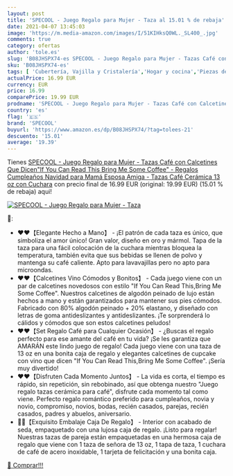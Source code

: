 ```yaml
---
layout: post
title: 'SPECOOL - Juego Regalo para Mujer - Taza al 15.01 % de rebaja'
date: 2021-04-07 13:45:03
image: 'https://m.media-amazon.com/images/I/51KIHksQ0WL._SL400_.jpg'
comments: true
category: ofertas
author: 'tole.es'
slug: 'B08JHSPX74-es SPECOOL - Juego Regalo para Mujer - Tazas Café con...'
sku: 'B08JHSPX74-es'
tags: [ 'Cubertería, Vajilla y Cristalería','Hogar y cocina','Piezas de vajilla','Tazas','Tazas para espresso','navidad','specool', ]
actualPrice: 16.99 EUR
currency: EUR
price: 16.99
comparePrice: 19.99 EUR
prodname: 'SPECOOL - Juego Regalo para Mujer - Tazas Café con Calcetines Que Dicen"If You Can Read This Bring Me Some Coffee" - Regalos Cumpleaños Navidad para Mamá  Esposa  Amiga - Tazas Café Cerámica 13 oz con Cuchara'
country: 'es'
flag: '🇪🇸'
brand: 'SPECOOL'
buyurl: 'https://www.amazon.es/dp/B08JHSPX74/?tag=tolees-21'
descuento: '15.01'
average: '19.39'
---
```


Tienes [SPECOOL - Juego Regalo para Mujer - Tazas Café con Calcetines Que Dicen"If You Can Read This Bring Me Some Coffee" - Regalos Cumpleaños Navidad para Mamá  Esposa  Amiga - Tazas Café Cerámica 13 oz con Cuchara](https://www.amazon.es/dp/B08JHSPX74/?tag=tolees-21) con precio final de  16.99 EUR (original: 19.99 EUR) (15.01 %  de rebaja) aqui!

[![SPECOOL - Juego Regalo para Mujer - Taza](https://m.media-amazon.com/images/I/51KIHksQ0WL._SL400_.jpg)](https://www.amazon.es/dp/B08JHSPX74/?tag=tolees-21)

🔎:

- ❤️❤️【Elegante Hecho a Mano】 - ¡El patrón de cada taza es único, que simboliza el amor único! Gran valor, diseño en oro y mármol. Tapa de la taza para una fácil colocación de la cuchara mientras bloquea la temperatura, también evita que sus bebidas se llenen de polvo y mantenga su café caliente. Apto para lavavajillas pero no apto para microondas.
- ❤️❤️【Calcetines Vino Cómodos y Bonitos】 - Cada juego viene con un par de calcetines novedosos con estilo "If You Can Read This,Bring Me Some Coffee". Nuestros calcetines de algodón peinado de lujo están hechos a mano y están garantizados para mantener sus pies cómodos. Fabricado con 80% algodón peinado + 20% elastano, y diseñado con letras de goma antideslizantes y antideslizantes. ¡Te sorprenderá lo cálidos y cómodos que son estos calcetines peludos!
- ❤️❤️【Set Regalo Café para Cualquier Ocasión】 - ¿Buscas el regalo perfecto para ese amante del café en tu vida? ¡Se les garantiza que AMARÁN este lindo juego de regalo! Cada juego viene con una taza de 13 oz en una bonita caja de regalo y elegantes calcetines de cupcake con vino que dicen "If You Can Read This,Bring Me Some Coffee". ¡Sería muy divertido!
- ❤️❤️【Disfruten Cada Momento Juntos】 - La vida es corta, el tiempo es rápido, sin repetición, sin rebobinado, así que obtenga nuestro "Juego regalo tazas cerámica para café", disfrute cada momento tal como viene. Perfecto regalo romántico preferido para cumpleaños, novia y novio, compromiso, novios, bodas, recién casados, parejas, recién casados, padres y abuelos, aniversario.
- 🎁🎁【Exquisito Embalaje Caja De Regalo】 - Interior con acabado de seda, empaquetado con una lujosa caja de regalo. ¡Listo para regalar! Nuestras tazas de pareja están empaquetadas en una hermosa caja de regalo que viene con 1 taza de señora de 13 oz, 1 tapa de taza, 1 cuchara de café de acero inoxidable, 1 tarjeta de felicitación y una bonita caja.

[🛒 Comprar!!!](https://www.amazon.es/dp/B08JHSPX74/?tag=tolees-21)
